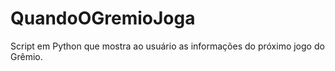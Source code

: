 # QuandoOGremioJoga
Script em Python que mostra ao usuário as informações do próximo jogo do Grêmio.
